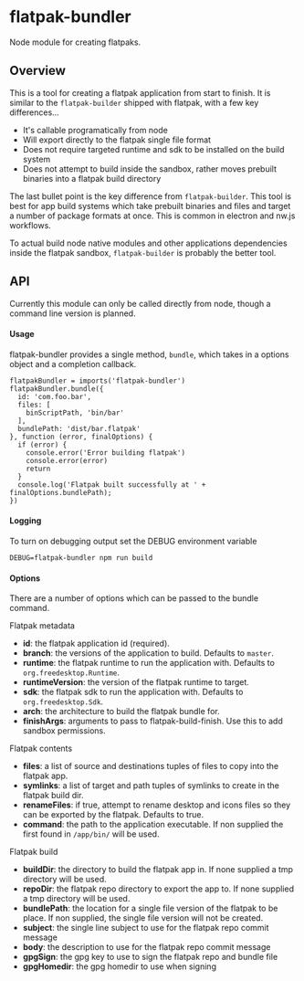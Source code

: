 # flatpak-bundler
Node module for creating flatpaks.

## Overview

This is a tool for creating a flatpak application from start to finish. It is
similar to the `flatpak-builder` shipped with flatpak, with a few key
differences...

 - It's callable programatically from node
 - Will export directly to the flatpak single file format
 - Does not require targeted runtime and sdk to be installed on the build system
 - Does not attempt to build inside the sandbox, rather moves prebuilt binaries into a flatpak build directory

The last bullet point is the key difference from `flatpak-builder`. This tool is
best for app build systems which take prebuilt binaries and files and target a
number of package formats at once. This is common in electron and nw.js workflows.

To actual build node native modules and other applications dependencies inside
the flatpak sandbox, `flatpak-builder` is probably the better tool.

## API

Currently this module can only be called directly from node, though a command
line version is planned.

#### Usage
flatpak-bundler provides a single method, `bundle`, which takes in a options
object and a completion callback.

```
flatpakBundler = imports('flatpak-bundler')
flatpakBundler.bundle({
  id: 'com.foo.bar',
  files: [
    binScriptPath, 'bin/bar'
  ],
  bundlePath: 'dist/bar.flatpak'
}, function (error, finalOptions) {
  if (error) {
    console.error('Error building flatpak')
    console.error(error)
    return
  }
  console.log('Flatpak built successfully at ' + finalOptions.bundlePath);
})
```

#### Logging
To turn on debugging output set the DEBUG environment variable
```
DEBUG=flatpak-bundler npm run build
```

#### Options
There are a number of options which can be passed to the bundle command.

Flatpak metadata
 - **id**: the flatpak application id (required).
 - **branch**: the versions of the application to build. Defaults to `master`.
 - **runtime**: the flatpak runtime to run the application with. Defaults to `org.freedesktop.Runtime`.
 - **runtimeVersion**: the version of the flatpak runtime to target.
 - **sdk**: the flatpak sdk to run the application with. Defaults to `org.freedesktop.Sdk`.
 - **arch**: the architecture to build the flatpak bundle for.
 - **finishArgs**: arguments to pass to flatpak-build-finish. Use this to add sandbox permissions.

Flatpak contents
 - **files**: a list of source and destinations tuples of files to copy into the flatpak app.
 - **symlinks**: a list of target and path tuples of symlinks to create in the flatpak build dir.
 - **renameFiles**: if true, attempt to rename desktop and icons files so they can be exported by the flatpak. Defaults to true.
 - **command**: the path to the application executable. If non supplied the first found in `/app/bin/` will be used.

Flatpak build
 - **buildDir**: the directory to build the flatpak app in. If none supplied a tmp directory will be used.
 - **repoDir**: the flatpak repo directory to export the app to. If none supplied a tmp directory will be used.
 - **bundlePath**: the location for a single file version of the flatpak to be place. If non supplied, the single file version will not be created.
 - **subject**: the single line subject to use for the flatpak repo commit message
 - **body**: the description to use for the flatpak repo commit message
 - **gpgSign**: the gpg key to use to sign the flatpak repo and bundle file
 - **gpgHomedir**: the gpg homedir to use when signing
